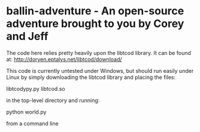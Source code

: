ballin-adventure - An open-source adventure brought to you by Corey and Jeff
============================================================================

The code here relies pretty heavily upon the libtcod library. It can be found at:
http://doryen.eptalys.net/libtcod/download/


This code is currently untested under Windows, but should run easily under Linux by simply 
downloading the libtcod library and placing the files:

libtcodypy.py
libtcod.so


in the top-level directory and running:

python world.py


from a command line
